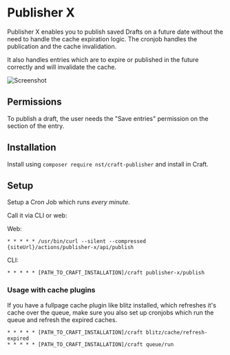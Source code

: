 # Publisher X

Publisher X enables you to publish saved Drafts on a future date without 
the need to handle the cache expiration logic. 
The cronjob handles the publication and the cache invalidation.

It also handles entries which are to expire or published in the 
future correctly and will invalidate the cache.

![Screenshot](resources/img/example1.png)

## Permissions

To publish a draft, the user needs the "Save entries" permission on the section of the entry.

## Installation

Install using `composer require nst/craft-publisher` and install in Craft.

## Setup

Setup a Cron Job which runs *every minute*.

Call it via CLI or web:

Web:
```shell
* * * * * /usr/bin/curl --silent --compressed {siteUrl}/actions/publisher-x/api/publish
```

CLI:
```shell
* * * * * [PATH_TO_CRAFT_INSTALLATION]/craft publisher-x/publish
```

### Usage with cache plugins
If you have a fullpage cache plugin like blitz installed, which refreshes it's cache over the queue, make sure you also set up cronjobs which run the queue and refresh the expired caches.

```shell
* * * * * [PATH_TO_CRAFT_INSTALLATION]/craft blitz/cache/refresh-expired
* * * * * [PATH_TO_CRAFT_INSTALLATION]/craft queue/run
```